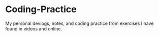 # Coding-Practice
 My personal devlogs, notes, and coding practice from exercises I have found in videos and online.
